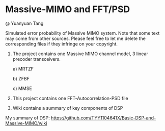 # Massive-MIMO and FFT/PSD

@ Yuanyuan Tang

Simulated error probability of Massive MIMO  system. Note that some text may come from other sources. Please feel free to let me delete the corresponding files if they infringe on your copyright.

1) The project contains one Massive MIMO channel model, 3 linear precoder transceivers.

    a) MRTZF

    b) ZFBF

    c) MMSE


2) This project contains one FFT-Autocorrelation-PSD file


3) Wiki contains a summary of key components of DSP 


My summary of DSP: https://github.com/TYY1104641X/Basic-DSP-and-Massive-MIMO/wiki
